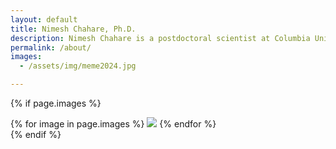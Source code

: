 ```yaml
---
layout: default
title: Nimesh Chahare, Ph.D.
description: Nimesh Chahare is a postdoctoral scientist at Columbia University in New York. His research focuses on the intersection of mechanical engineering and developmental biology, specifically exploring the morphogenesis of early embryonic brain.
permalink: /about/
images:
  - /assets/img/meme2024.jpg

---
```


{% if page.images %}
  <div class="image-container">
    {% for image in page.images %}
      <img src="{{ site.baseurl }}{{ image }}">
    {% endfor %}
  </div>
{% endif %}